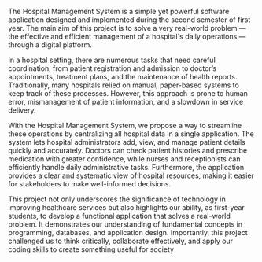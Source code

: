 The Hospital Management System is a simple yet powerful software application designed and implemented during the second semester of first year. The main aim of this project is to solve a very real-world problem — the effective and efficient management of a hospital's daily operations — through a digital platform.

In a hospital setting, there are numerous tasks that need careful coordination, from patient registration and admission to doctor’s appointments, treatment plans, and the maintenance of health reports. Traditionally, many hospitals relied on manual, paper-based systems to keep track of these processes. However, this approach is prone to human error, mismanagement of patient information, and a slowdown in service delivery.

With the Hospital Management System, we propose a way to streamline these operations by centralizing all hospital data in a single application. The system lets hospital administrators add, view, and manage patient details quickly and accurately. Doctors can check patient histories and prescribe medication with greater confidence, while nurses and receptionists can efficiently handle daily administrative tasks. Furthermore, the application provides a clear and systematic view of hospital resources, making it easier for stakeholders to make well-informed decisions.

This project not only underscores the significance of technology in improving healthcare services but also highlights our ability, as first-year students, to develop a functional application that solves a real-world problem. It demonstrates our understanding of fundamental concepts in programming, databases, and application design. Importantly, this project challenged us to think critically, collaborate effectively, and apply our coding skills to create something useful for society
